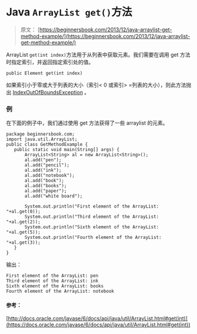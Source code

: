 # Java `ArrayList get()`方法

> 原文： [https://beginnersbook.com/2013/12/java-arraylist-get-method-example/](https://beginnersbook.com/2013/12/java-arraylist-get-method-example/)

ArrayList `get(int index)`方法用于从列表中获取元素。我们需要在调用 get 方法时指定索引，并返回指定索引处的值。

`public Element get(int index)`

如果索引小于零或大于列表的大小（索引&lt; 0 或索引&gt; =列表的大小），则此方法抛出 [IndexOutOfBoundsException](https://docs.oracle.com/javase/6/docs/api/java/lang/IndexOutOfBoundsException.html) 。

### 例

在下面的例子中，我们通过使用 get 方法获得了一些 arraylist 的元素。

```
package beginnersbook.com;
import java.util.ArrayList;
public class GetMethodExample {
   public static void main(String[] args) {
       ArrayList<String> al = new ArrayList<String>();
       al.add("pen");
       al.add("pencil");
       al.add("ink");
       al.add("notebook");
       al.add("book");
       al.add("books");
       al.add("paper");
       al.add("white board");

       System.out.println("First element of the ArrayList: "+al.get(0));
       System.out.println("Third element of the ArrayList: "+al.get(2));
       System.out.println("Sixth element of the ArrayList: "+al.get(5));
       System.out.println("Fourth element of the ArrayList: "+al.get(3));
   }
}
```

输出：

```
First element of the ArrayList: pen
Third element of the ArrayList: ink
Sixth element of the ArrayList: books
Fourth element of the ArrayList: notebook
```

#### 参考：

[http://docs.oracle.com/javase/6/docs/api/java/util/ArrayList.html#get(int)](https://docs.oracle.com/javase/6/docs/api/java/util/ArrayList.html#get(int))